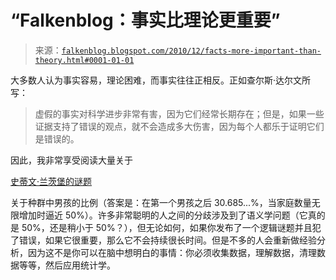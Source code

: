 <!--yml

类别：未分类

日期：2024-05-12 21:12:54

-->

# “Falkenblog：事实比理论更重要”

> 来源：[`falkenblog.blogspot.com/2010/12/facts-more-important-than-theory.html#0001-01-01`](http://falkenblog.blogspot.com/2010/12/facts-more-important-than-theory.html#0001-01-01)

大多数人认为事实容易，理论困难，而事实往往正相反。正如查尔斯·达尔文所写：

> 虚假的事实对科学进步非常有害，因为它们经常长期存在；但是，如果一些证据支持了错误的观点，就不会造成多大伤害，因为每个人都乐于证明它们是错误的。

因此，我非常享受阅读大量关于

[史蒂文·兰茨堡的谜题](http://www.thebigquestions.com/2010/12/22/a-big-answer-2/)

关于种群中男孩的比例（答案是：在第一个男孩之后 30.685...%，当家庭数量无限增加时逼近 50%）。许多非常聪明的人之间的分歧涉及到了语义学问题（它真的是 50%，还是稍小于 50%？），但无论如何，如果你发布了一个逻辑谜题并且犯了错误，如果它很重要，那么它不会持续很长时间。但是不多的人会重新做经验分析，因为这不是你可以在脑中想明白的事情：你必须收集数据，理解数据，清理数据等等，然后应用统计学。
